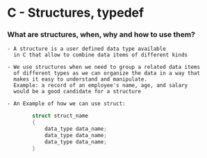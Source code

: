 # C - Structures, typedef
### What are structures, when, why and how to use them?
	- A structure is a user defined data type available
	  in C that allow to combine data items of different kinds

	- We use structures when we need to group a related data items
	  of different types as we can organize the data in a way that
	  makes it easy to understand and manipulate. 
	  Example: a record of an employee's name, age, and salary 
	  would be a good candidate for a structure

	- An Example of how we can use struct:
```c
		struct struct_name
		{
			data_type data_name;
			data_type data_name;
			data_type data_name;
		}
```
